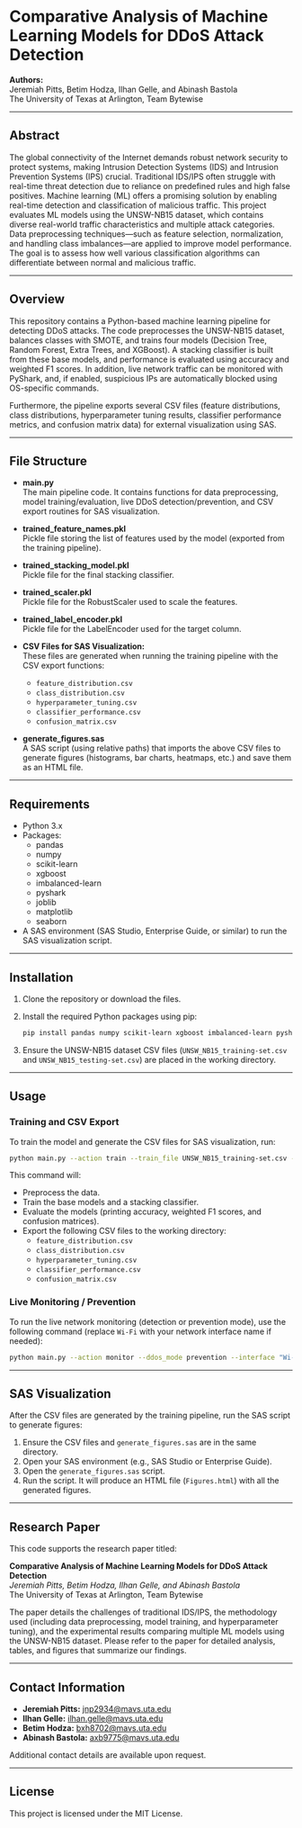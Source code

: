 # Comparative Analysis of Machine Learning Models for DDoS Attack Detection

**Authors:**  
Jeremiah Pitts, Betim Hodza, Ilhan Gelle, and Abinash Bastola  
The University of Texas at Arlington, Team Bytewise

---

## Abstract

The global connectivity of the Internet demands robust network security to protect systems, making Intrusion Detection Systems (IDS) and Intrusion Prevention Systems (IPS) crucial. Traditional IDS/IPS often struggle with real-time threat detection due to reliance on predefined rules and high false positives. Machine learning (ML) offers a promising solution by enabling real-time detection and classification of malicious traffic. This project evaluates ML models using the UNSW-NB15 dataset, which contains diverse real-world traffic characteristics and multiple attack categories. Data preprocessing techniques—such as feature selection, normalization, and handling class imbalances—are applied to improve model performance. The goal is to assess how well various classification algorithms can differentiate between normal and malicious traffic.

---

## Overview

This repository contains a Python-based machine learning pipeline for detecting DDoS attacks. The code preprocesses the UNSW-NB15 dataset, balances classes with SMOTE, and trains four models (Decision Tree, Random Forest, Extra Trees, and XGBoost). A stacking classifier is built from these base models, and performance is evaluated using accuracy and weighted F1 scores. In addition, live network traffic can be monitored with PyShark, and, if enabled, suspicious IPs are automatically blocked using OS-specific commands.

Furthermore, the pipeline exports several CSV files (feature distributions, class distributions, hyperparameter tuning results, classifier performance metrics, and confusion matrix data) for external visualization using SAS.

---

## File Structure

- **main.py**  
  The main pipeline code. It contains functions for data preprocessing, model training/evaluation, live DDoS detection/prevention, and CSV export routines for SAS visualization.

- **trained_feature_names.pkl**  
  Pickle file storing the list of features used by the model (exported from the training pipeline).

- **trained_stacking_model.pkl**  
  Pickle file for the final stacking classifier.

- **trained_scaler.pkl**  
  Pickle file for the RobustScaler used to scale the features.

- **trained_label_encoder.pkl**  
  Pickle file for the LabelEncoder used for the target column.

- **CSV Files for SAS Visualization:**  
  These files are generated when running the training pipeline with the CSV export functions:
  - `feature_distribution.csv`
  - `class_distribution.csv`
  - `hyperparameter_tuning.csv`
  - `classifier_performance.csv`
  - `confusion_matrix.csv`

- **generate_figures.sas**  
  A SAS script (using relative paths) that imports the above CSV files to generate figures (histograms, bar charts, heatmaps, etc.) and save them as an HTML file.

---

## Requirements

- Python 3.x
- Packages:
  - pandas
  - numpy
  - scikit-learn
  - xgboost
  - imbalanced-learn
  - pyshark
  - joblib
  - matplotlib
  - seaborn
- A SAS environment (SAS Studio, Enterprise Guide, or similar) to run the SAS visualization script.

---

## Installation

1. Clone the repository or download the files.
2. Install the required Python packages using pip:

   ```bash
   pip install pandas numpy scikit-learn xgboost imbalanced-learn pyshark joblib matplotlib seaborn
   ```

3. Ensure the UNSW-NB15 dataset CSV files (`UNSW_NB15_training-set.csv` and `UNSW_NB15_testing-set.csv`) are placed in the working directory.

---

## Usage

### Training and CSV Export

To train the model and generate the CSV files for SAS visualization, run:

```bash
python main.py --action train --train_file UNSW_NB15_training-set.csv --test_file UNSW_NB15_testing-set.csv
```

This command will:
- Preprocess the data.
- Train the base models and a stacking classifier.
- Evaluate the models (printing accuracy, weighted F1 scores, and confusion matrices).
- Export the following CSV files to the working directory:
  - `feature_distribution.csv`
  - `class_distribution.csv`
  - `hyperparameter_tuning.csv`
  - `classifier_performance.csv`
  - `confusion_matrix.csv`

### Live Monitoring / Prevention

To run the live network monitoring (detection or prevention mode), use the following command (replace `Wi-Fi` with your network interface name if needed):

```bash
python main.py --action monitor --ddos_mode prevention --interface "Wi-Fi" --duration 30 --port 8000
```

---

## SAS Visualization

After the CSV files are generated by the training pipeline, run the SAS script to generate figures:

1. Ensure the CSV files and `generate_figures.sas` are in the same directory.
2. Open your SAS environment (e.g., SAS Studio or Enterprise Guide).
3. Open the `generate_figures.sas` script.
4. Run the script. It will produce an HTML file (`Figures.html`) with all the generated figures.

---

## Research Paper

This code supports the research paper titled:

**Comparative Analysis of Machine Learning Models for DDoS Attack Detection**  
*Jeremiah Pitts, Betim Hodza, Ilhan Gelle, and Abinash Bastola*  
The University of Texas at Arlington, Team Bytewise

The paper details the challenges of traditional IDS/IPS, the methodology used (including data preprocessing, model training, and hyperparameter tuning), and the experimental results comparing multiple ML models using the UNSW-NB15 dataset. Please refer to the paper for detailed analysis, tables, and figures that summarize our findings.

---

## Contact Information

- **Jeremiah Pitts:** jnp2934@mavs.uta.edu  
- **Ilhan Gelle:** ilhan.gelle@mavs.uta.edu  
- **Betim Hodza:** bxh8702@mavs.uta.edu  
- **Abinash Bastola:** axb9775@mavs.uta.edu  

Additional contact details are available upon request.

---

## License

This project is licensed under the MIT License.
